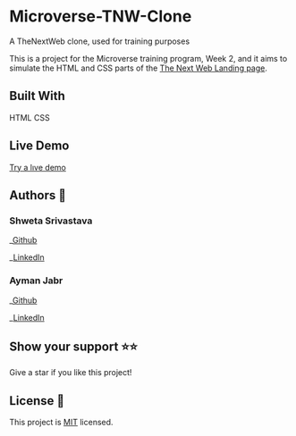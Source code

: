 # Microverse-TNW-Clone

A TheNextWeb clone, used for training purposes

<!-- ![Screenshot-of-live-demo]() -->

This is a project for the Microverse training program, Week 2, and it aims to simulate the HTML and CSS parts of the [The Next Web Landing page](https://thenextweb.com/).

## Built With

HTML
CSS

## Live Demo

[Try a lıve demo](microverse-tnw-clone.netlify.app)

## Authors 👤

### Shweta Srivastava

_[Github](https://github.com/vidhishweta01)

_[LinkedIn](http://linkedin.com/in/shweta-s-15a57070)

### Ayman Jabr

_[Github](https://github.com/AymanJabr/)

_[LinkedIn](https://www.linkedin.com/in/ayman-jabr-3705a4100/)

## Show your support ⭐️⭐️

Give a star if you like this project!

## License 📝

This project is [MIT](https://www.mit.edu/~amini/LICENSE.md) licensed.

